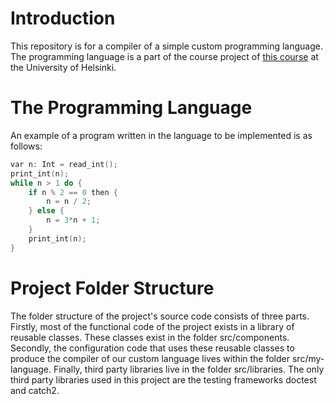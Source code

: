 # Introduction
This repository is for a compiler of a simple custom programming language. The programming language is a part of the course project of [this course](https://hy-compilers.github.io/spring-2024/) at the University of Helsinki.

# The Programming Language
An example of a program written in the language to be implemented is as follows:
``` C++
var n: Int = read_int();
print_int(n);
while n > 1 do {
    if n % 2 == 0 then {
        n = n / 2;
    } else {
        n = 3*n + 1;
    }
    print_int(n);
}
```

# Project Folder Structure
The folder structure of the project's source code consists of three parts. Firstly, most of the functional code of the project exists in a library of reusable classes. These classes exist in the folder src/components. Secondly, the configuration code that uses these reusable classes to produce the compiler of our custom language lives within the folder src/my-language. Finally, third party libraries live in the folder src/libraries. The only third party libraries used in this project are the testing frameworks doctest and catch2.
